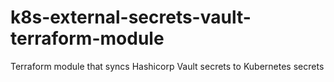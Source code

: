# k8s-external-secrets-vault-terraform-module
Terraform module that syncs Hashicorp Vault secrets to Kubernetes secrets
